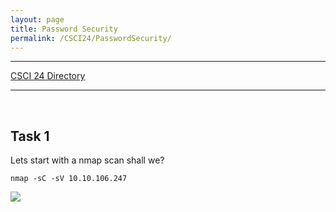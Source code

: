 ```yaml
---
layout: page
title: Password Security
permalink: /CSCI24/PasswordSecurity/
---
```


---

[CSCI 24 Directory](https://zacvr.github.io/CSCI24/)
<br/>

---
<br/>


Task 1
---

Lets start with a nmap scan shall we?

```nmap -sC -sV 10.10.106.247```

<img src="/images/CSCI24/VulnNetInternal/Task 1 Q1.png">

